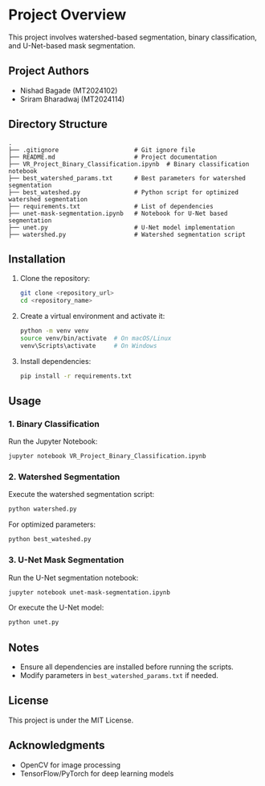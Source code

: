 # Project Overview
This project involves watershed-based segmentation, binary classification, and U-Net-based mask segmentation.

## Project Authors
- Nishad Bagade (MT2024102)
- Sriram Bharadwaj (MT2024114)

## Directory Structure
```
.
├── .gitignore                     # Git ignore file
├── README.md                      # Project documentation
├── VR_Project_Binary_Classification.ipynb  # Binary classification notebook
├── best_watershed_params.txt      # Best parameters for watershed segmentation
├── best_wateshed.py               # Python script for optimized watershed segmentation
├── requirements.txt               # List of dependencies
├── unet-mask-segmentation.ipynb   # Notebook for U-Net based segmentation
├── unet.py                        # U-Net model implementation
├── watershed.py                   # Watershed segmentation script
```

## Installation
1. Clone the repository:
   ```sh
   git clone <repository_url>
   cd <repository_name>
   ```
2. Create a virtual environment and activate it:
   ```sh
   python -m venv venv
   source venv/bin/activate  # On macOS/Linux
   venv\Scripts\activate     # On Windows
   ```
3. Install dependencies:
   ```sh
   pip install -r requirements.txt
   ```

## Usage
### 1. Binary Classification
Run the Jupyter Notebook:
```sh
jupyter notebook VR_Project_Binary_Classification.ipynb
```

### 2. Watershed Segmentation
Execute the watershed segmentation script:
```sh
python watershed.py
```
For optimized parameters:
```sh
python best_wateshed.py
```

### 3. U-Net Mask Segmentation
Run the U-Net segmentation notebook:
```sh
jupyter notebook unet-mask-segmentation.ipynb
```
Or execute the U-Net model:
```sh
python unet.py
```

## Notes
- Ensure all dependencies are installed before running the scripts.
- Modify parameters in `best_watershed_params.txt` if needed.

## License
This project is under the MIT License.

## Acknowledgments
- OpenCV for image processing
- TensorFlow/PyTorch for deep learning models


